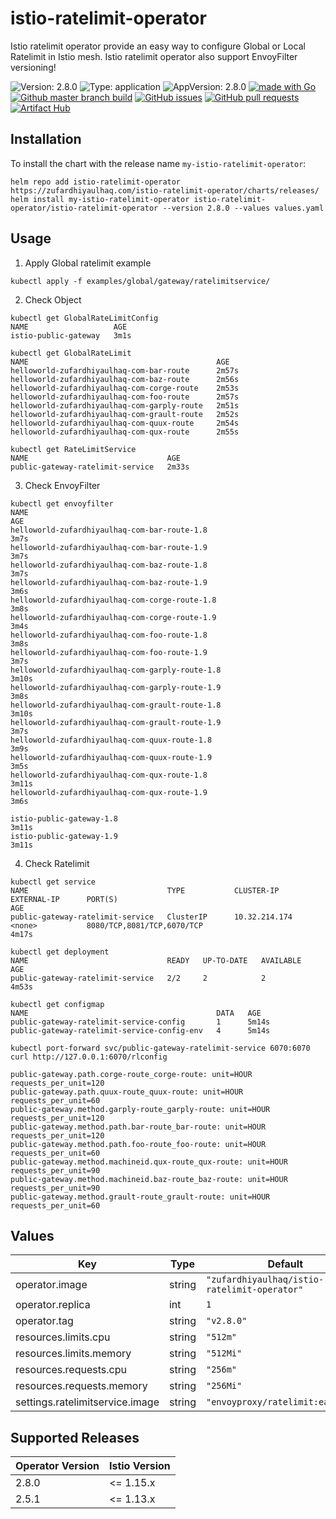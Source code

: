 # istio-ratelimit-operator

Istio ratelimit operator provide an easy way to configure Global or Local Ratelimit in Istio mesh. Istio ratelimit operator also support EnvoyFilter versioning!

![Version: 2.8.0](https://img.shields.io/badge/Version-2.8.0-informational?style=flat-square) ![Type: application](https://img.shields.io/badge/Type-application-informational?style=flat-square) ![AppVersion: 2.8.0](https://img.shields.io/badge/AppVersion-2.8.0-informational?style=flat-square) [![made with Go](https://img.shields.io/badge/made%20with-Go-brightgreen)](http://golang.org) [![Github master branch build](https://img.shields.io/github/workflow/status/zufardhiyaulhaq/istio-ratelimit-operator/Master)](https://github.com/zufardhiyaulhaq/istio-ratelimit-operator/actions/workflows/master.yml) [![GitHub issues](https://img.shields.io/github/issues/zufardhiyaulhaq/istio-ratelimit-operator)](https://github.com/zufardhiyaulhaq/istio-ratelimit-operator/issues) [![GitHub pull requests](https://img.shields.io/github/issues-pr/zufardhiyaulhaq/istio-ratelimit-operator)](https://github.com/zufardhiyaulhaq/istio-ratelimit-operator/pulls)[![Artifact Hub](https://img.shields.io/endpoint?url=https://artifacthub.io/badge/repository/istio-ratelimit-operator)](https://artifacthub.io/packages/search?repo=istio-ratelimit-operator)

## Installation

To install the chart with the release name `my-istio-ratelimit-operator`:

```console
helm repo add istio-ratelimit-operator https://zufardhiyaulhaq.com/istio-ratelimit-operator/charts/releases/
helm install my-istio-ratelimit-operator istio-ratelimit-operator/istio-ratelimit-operator --version 2.8.0 --values values.yaml
```

## Usage
1. Apply Global ratelimit example
```console
kubectl apply -f examples/global/gateway/ratelimitservice/
```

2. Check Object
```
kubectl get GlobalRateLimitConfig
NAME                   AGE
istio-public-gateway   3m1s

kubectl get GlobalRateLimit
NAME                                          AGE
helloworld-zufardhiyaulhaq-com-bar-route      2m57s
helloworld-zufardhiyaulhaq-com-baz-route      2m56s
helloworld-zufardhiyaulhaq-com-corge-route    2m53s
helloworld-zufardhiyaulhaq-com-foo-route      2m57s
helloworld-zufardhiyaulhaq-com-garply-route   2m51s
helloworld-zufardhiyaulhaq-com-grault-route   2m52s
helloworld-zufardhiyaulhaq-com-quux-route     2m54s
helloworld-zufardhiyaulhaq-com-qux-route      2m55s

kubectl get RateLimitService
NAME                               AGE
public-gateway-ratelimit-service   2m33s
```

3. Check EnvoyFilter
```
kubectl get envoyfilter
NAME                                                                                                                                         AGE
helloworld-zufardhiyaulhaq-com-bar-route-1.8                                                                                                 3m7s
helloworld-zufardhiyaulhaq-com-bar-route-1.9                                                                                                 3m7s
helloworld-zufardhiyaulhaq-com-baz-route-1.8                                                                                                 3m7s
helloworld-zufardhiyaulhaq-com-baz-route-1.9                                                                                                 3m6s
helloworld-zufardhiyaulhaq-com-corge-route-1.8                                                                                               3m8s
helloworld-zufardhiyaulhaq-com-corge-route-1.9                                                                                               3m4s
helloworld-zufardhiyaulhaq-com-foo-route-1.8                                                                                                 3m8s
helloworld-zufardhiyaulhaq-com-foo-route-1.9                                                                                                 3m7s
helloworld-zufardhiyaulhaq-com-garply-route-1.8                                                                                              3m10s
helloworld-zufardhiyaulhaq-com-garply-route-1.9                                                                                              3m8s
helloworld-zufardhiyaulhaq-com-grault-route-1.8                                                                                              3m10s
helloworld-zufardhiyaulhaq-com-grault-route-1.9                                                                                              3m7s
helloworld-zufardhiyaulhaq-com-quux-route-1.8                                                                                                3m9s
helloworld-zufardhiyaulhaq-com-quux-route-1.9                                                                                                3m5s
helloworld-zufardhiyaulhaq-com-qux-route-1.8                                                                                                 3m11s
helloworld-zufardhiyaulhaq-com-qux-route-1.9                                                                                                 3m6s

istio-public-gateway-1.8                                                                                                                     3m11s
istio-public-gateway-1.9                                                                                                                     3m11s
```

4. Check Ratelimit
```
kubectl get service
NAME                               TYPE           CLUSTER-IP      EXTERNAL-IP      PORT(S)                                                           AGE
public-gateway-ratelimit-service   ClusterIP      10.32.214.174   <none>           8080/TCP,8081/TCP,6070/TCP                                        4m17s

kubectl get deployment
NAME                               READY   UP-TO-DATE   AVAILABLE   AGE
public-gateway-ratelimit-service   2/2     2            2           4m53s

kubectl get configmap
NAME                                          DATA   AGE
public-gateway-ratelimit-service-config       1      5m14s
public-gateway-ratelimit-service-config-env   4      5m14s

kubectl port-forward svc/public-gateway-ratelimit-service 6070:6070
curl http://127.0.0.1:6070/rlconfig

public-gateway.path.corge-route_corge-route: unit=HOUR requests_per_unit=120
public-gateway.path.quux-route_quux-route: unit=HOUR requests_per_unit=60
public-gateway.method.garply-route_garply-route: unit=HOUR requests_per_unit=120
public-gateway.method.path.bar-route_bar-route: unit=HOUR requests_per_unit=120
public-gateway.method.path.foo-route_foo-route: unit=HOUR requests_per_unit=60
public-gateway.method.machineid.qux-route_qux-route: unit=HOUR requests_per_unit=90
public-gateway.method.machineid.baz-route_baz-route: unit=HOUR requests_per_unit=90
public-gateway.method.grault-route_grault-route: unit=HOUR requests_per_unit=60
```

## Values

| Key | Type | Default | Description |
|-----|------|---------|-------------|
| operator.image | string | `"zufardhiyaulhaq/istio-ratelimit-operator"` |  |
| operator.replica | int | `1` |  |
| operator.tag | string | `"v2.8.0"` |  |
| resources.limits.cpu | string | `"512m"` |  |
| resources.limits.memory | string | `"512Mi"` |  |
| resources.requests.cpu | string | `"256m"` |  |
| resources.requests.memory | string | `"256Mi"` |  |
| settings.ratelimitservice.image | string | `"envoyproxy/ratelimit:ea444b15"` |  |

## Supported Releases

| Operator Version | Istio Version |
|-----|------|
| 2.8.0 | <= 1.15.x |
| 2.5.1 | <= 1.13.x |
